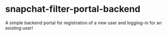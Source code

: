 # snapchat-filter-portal-backend

A simple backend portal for registration of a new user and logging-in for an existing user!
